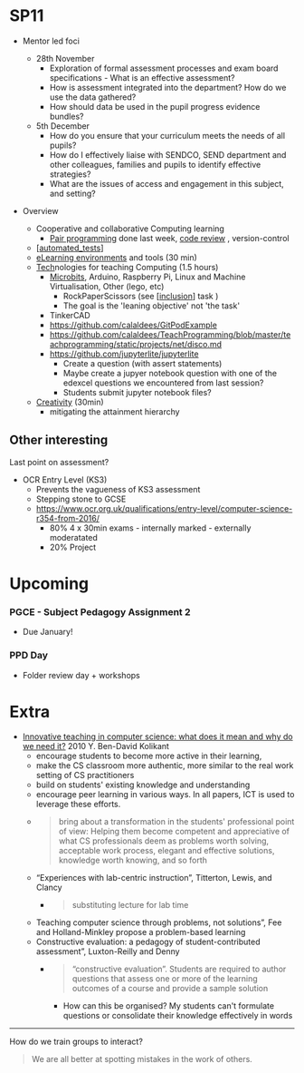 SP11
====

* Mentor led foci 
    * 28th November
        * Exploration of formal assessment processes and exam board specifications - What is an effective assessment?
        * How is assessment integrated into the department? How do we use the data gathered? 
        * How should data be used in the pupil progress evidence bundles? 
    * 5th December
        * How do you ensure that your curriculum meets the needs of all pupils?  
        * How do I effectively liaise with SENDCO, SEND department and other colleagues, families and pupils to identify effective strategies?  
        * What are the issues of access and engagement in this subject, and setting?    


* Overview
    * Cooperative and collaborative Computing learning
        * [Pair programming](./pairProgramming.md) done last week, [code review](./code-review.md) , version-control
    * [[automated_tests]]
    * [eLearning environments](./eLearningEnvironments.md) and tools (30 min)
    * [Tech](./tech.md)nologies for teaching Computing (1.5 hours)
        * [Microbits](../physicalProgramming/microbit/README.md), Arduino, Raspberry Pi, Linux and Machine Virtualisation, Other (lego, etc)
            * RockPaperScissors (see [[inclusion]] task )
            * The goal is the 'leaning objective' not 'the task'
        * TinkerCAD
        * https://github.com/calaldees/GitPodExample
        * https://github.com/calaldees/TeachProgramming/blob/master/teachprogramming/static/projects/net/disco.md
        * https://github.com/jupyterlite/jupyterlite
            * Create a question (with assert statements)
            * Maybe create a jupyer notebook question with one of the edexcel questions we encountered from last session?
            * Students submit jupyter notebook files?
    * [Creativity](./creativity.md) (30min)
        * mitigating the attainment hierarchy


Other interesting
-----------------

Last point on assessment?

* OCR Entry Level (KS3)
    * Prevents the vagueness of KS3 assessment
    * Stepping stone to GCSE
    * https://www.ocr.org.uk/qualifications/entry-level/computer-science-r354-from-2016/
        * 80% 4 x 30min exams - internally marked - externally moderatated
        * 20% Project


Upcoming
========

### PGCE - Subject Pedagogy Assignment 2

* Due January!

### PPD Day 

* Folder review day + workshops


Extra
=====

* [Innovative teaching in computer science: what does it mean and why do we need it?](https://www.tandfonline.com/doi/full/10.1080/08993408.2010.486239) 2010 Y. Ben-David Kolikant 
    * encourage students to become more active in their learning, 
    * make the CS classroom more authentic, more similar to the real work setting of CS practitioners
    * build on students' existing knowledge and understanding
    * encourage peer learning in various ways. In all papers, ICT is used to leverage these efforts.
    * > bring about a transformation in the students' professional point of view: Helping them become competent and appreciative of what CS professionals deem as problems worth solving, acceptable work process, elegant and effective solutions, knowledge worth knowing, and so forth
    * “Experiences with lab-centric instruction”, Titterton, Lewis, and Clancy
        * > substituting lecture for lab time
    * Teaching computer science through problems, not solutions”, Fee and Holland-Minkley propose a problem-based learning
    * Constructive evaluation: a pedagogy of student-contributed assessment”, Luxton-Reilly and Denny
        * > “constructive evaluation”. Students are required to author questions that assess one or more of the learning outcomes of a course and provide a sample solution
            * How can this be organised? My students can't formulate questions or consolidate their knowledge effectively in words


---

How do we train groups to interact?
> We are all better at spotting mistakes in the work of others.

[//begin]: # "Autogenerated link references for markdown compatibility"
[automated_tests]: automated_tests.md "automated_tests"
[inclusion]: inclusion.md "Inclusion"
[//end]: # "Autogenerated link references"